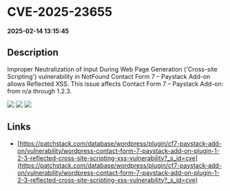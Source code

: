 # CVE-2025-23655

**2025-02-14 13:15:45**

## Description
Improper Neutralization of Input During Web Page Generation ('Cross-site Scripting') vulnerability in NotFound Contact Form 7 – Paystack Add-on allows Reflected XSS. This issue affects Contact Form 7 – Paystack Add-on: from n/a through 1.2.3.

![](https://img.shields.io/static/v1?label=Score&message=7.1&color=red)
![](https://img.shields.io/static/v1?label=Severity&message=HIGH&color=red)
![](https://img.shields.io/static/v1?label=CWE&message=XSS&color=green)

## Links
- [https://patchstack.com/database/wordpress/plugin/cf7-paystack-add-on/vulnerability/wordpress-contact-form-7-paystack-add-on-plugin-1-2-3-reflected-cross-site-scripting-xss-vulnerability?_s_id=cve](https://patchstack.com/database/wordpress/plugin/cf7-paystack-add-on/vulnerability/wordpress-contact-form-7-paystack-add-on-plugin-1-2-3-reflected-cross-site-scripting-xss-vulnerability?_s_id=cve)
